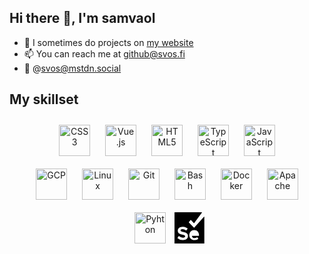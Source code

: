 ## Hi there 👋, I'm samvaol

- 📝 I sometimes do projects on [my website](https://svos.fi/)
- 📫 You can reach me at github@svos.fi
- 🐘 @svos@mstdn.social


## My skillset  

<div align="center">  
<a href="https://www.w3schools.com/css/" target="_blank"><img style="margin: 10px" src="https://profilinator.rishav.dev/skills-assets/css3-original-wordmark.svg" alt="CSS3" height="50" /></a>  
<a href="https://vuejs.org/" target="_blank"><img style="margin: 10px" src="https://upload.wikimedia.org/wikipedia/commons/9/95/Vue.js_Logo_2.svg" alt="Vue.js" height="50" /></a>  
<a href="https://en.wikipedia.org/wiki/HTML5" target="_blank"><img style="margin: 10px" src="https://profilinator.rishav.dev/skills-assets/html5-original-wordmark.svg" alt="HTML5" height="50" /></a>  
<a href="https://www.typescriptlang.org/" target="_blank"><img style="margin: 10px" src="https://profilinator.rishav.dev/skills-assets/typescript-original.svg" alt="TypeScript" height="50" /></a>    
<a href="https://www.javascript.com/" target="_blank"><img style="margin: 10px" src="https://profilinator.rishav.dev/skills-assets/javascript-original.svg" alt="JavaScript" height="50" /></a>
<div align="center">  
<a href="https://cloud.google.com/" target="_blank"><img style="margin: 10px" src="https://profilinator.rishav.dev/skills-assets/google_cloud-icon.svg" alt="GCP" height="50" /></a>  
<a href="https://www.linux.org/" target="_blank"><img style="margin: 10px" src="https://profilinator.rishav.dev/skills-assets/linux-original.svg" alt="Linux" height="50" /></a>  
<a href="https://github.com/" target="_blank"><img style="margin: 10px" src="https://profilinator.rishav.dev/skills-assets/git-scm-icon.svg" alt="Git" height="50" /></a>  
<a href="https://www.gnu.org/software/bash/" target="_blank"><img style="margin: 10px" src="https://profilinator.rishav.dev/skills-assets/gnu_bash-icon.svg" alt="Bash" height="50" /></a>  
<a href="https://www.docker.com/" target="_blank"><img style="margin: 10px" src="https://profilinator.rishav.dev/skills-assets/docker-original-wordmark.svg" alt="Docker" height="50" /></a>  
<a href="https://www.apache.org/" target="_blank"><img style="margin: 10px" src="https://upload.wikimedia.org/wikipedia/commons/7/7e/Apache_Feather_Logo.svg" alt="Apache" height="50" /></a>
<a href="https://www.python.org/" target="_blank"><img style="margin: 10px" src="https://upload.wikimedia.org/wikipedia/commons/c/c3/Python-logo-notext.svg" alt="Pyhton" height="50" /></a>  
    <a href="https://www.selenium.dev/" target="_blank">
      <svg xmlns="http://www.w3.org/2000/svg" width="50" height="50" viewBox="0 0 60 60">
        <path class="cls-selenium_webdriver" d="M56.58 8.66 38 29.48a.57.57.0 01-.83.0l-9.46-9.75a.57.57.0 01-.06-.71l3.13-4a.57.57.0 01.91-.05L37 20.82a.57.57.0 00.86.0L52.71.63A.4.4.0 0052.39.0H.44A.44.44.0 000 .44V59.56A.44.44.0 00.44 60h56.4a.44.44.0 00.44-.44V8.93A.4.4.0 0056.58 8.66zM16 53.42a14.26 14.26.0 01-10.13-3.6.55.55.0 01-.06-.72L8 46a.55.55.0 01.83-.08 10.85 10.85.0 007.42 2.9c2.89.0 4.31-1.34 4.31-2.75.0-4.38-14.25-1.37-14.25-10.69.0-4.12 3.56-7.53 9.39-7.53A13.91 13.91.0 0124.95 31a.55.55.0 01.07.75l-2.26 3a.55.55.0 01-.79.1 10.73 10.73.0 00-6.77-2.33c-2.26.0-3.53 1-3.53 2.49.0 3.93 14.21 1.3 14.21 10.54C25.89 50 22.66 53.42 16 53.42zm31.1-8.59a.49.49.0 01-.49.49h-13a.15.15.0 00-.15.17 5 5 0 005.27 4.09 8.15 8.15.0 004.52-1.49.48.48.0 01.7.11l1.58 2.32a.49.49.0 01-.1.66 11.78 11.78.0 01-7.23 2.25c-5.6.0-9.83-3.77-9.83-9.67a9.36 9.36.0 019.52-9.64c5.48.0 9.22 4.11 9.22 10.13z"></path>
      </svg>
    </a>
</div>
</div>
